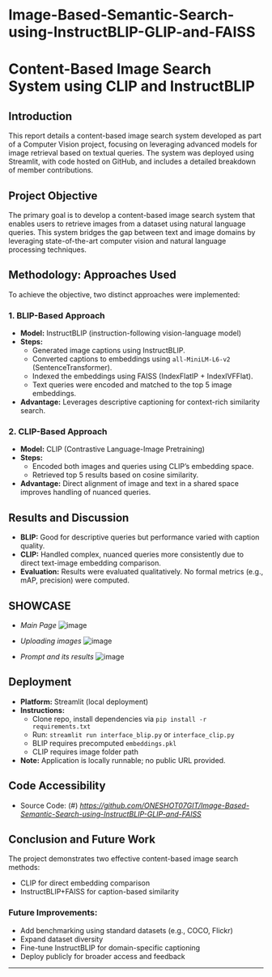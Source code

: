 # Image-Based-Semantic-Search-using-InstructBLIP-GLIP-and-FAISS

# Content-Based Image Search System using CLIP and InstructBLIP

## Introduction
This report details a content-based image search system developed as part of a Computer Vision project, focusing on leveraging advanced models for image retrieval based on textual queries. The system was deployed using Streamlit, with code hosted on GitHub, and includes a detailed breakdown of member contributions.

## Project Objective
The primary goal is to develop a content-based image search system that enables users to retrieve images from a dataset using natural language queries. This system bridges the gap between text and image domains by leveraging state-of-the-art computer vision and natural language processing techniques.

## Methodology: Approaches Used
To achieve the objective, two distinct approaches were implemented:

### 1. BLIP-Based Approach
- **Model:** InstructBLIP (instruction-following vision-language model)
- **Steps:**
  - Generated image captions using InstructBLIP.
  - Converted captions to embeddings using `all-MiniLM-L6-v2` (SentenceTransformer).
  - Indexed the embeddings using FAISS (IndexFlatIP + IndexIVFFlat).
  - Text queries were encoded and matched to the top 5 image embeddings.
- **Advantage:** Leverages descriptive captioning for context-rich similarity search.

### 2. CLIP-Based Approach
- **Model:** CLIP (Contrastive Language-Image Pretraining)
- **Steps:**
  - Encoded both images and queries using CLIP’s embedding space.
  - Retrieved top 5 results based on cosine similarity.
- **Advantage:** Direct alignment of image and text in a shared space improves handling of nuanced queries.

## Results and Discussion
- **BLIP:** Good for descriptive queries but performance varied with caption quality.
- **CLIP:** Handled complex, nuanced queries more consistently due to direct text-image embedding comparison.
- **Evaluation:** Results were evaluated qualitatively. No formal metrics (e.g., mAP, precision) were computed.
## SHOWCASE
- *Main Page*
![image](https://github.com/user-attachments/assets/430810f7-e11f-49ee-b2cc-d74e801dbafb)

- *Uploading images*
![image](https://github.com/user-attachments/assets/d30ac0a7-d079-46ed-a8a8-4fe01d9e5bd7)

- *Prompt and its results*
![image](https://github.com/user-attachments/assets/64f3181d-8db1-472a-bf8c-eeca4fbcc4bb)


## Deployment
- **Platform:** Streamlit (local deployment)
- **Instructions:**
  - Clone repo, install dependencies via `pip install -r requirements.txt`
  - Run: `streamlit run interface_blip.py` or `interface_clip.py`
  - BLIP requires precomputed `embeddings.pkl`
  - CLIP requires image folder path
- **Note:** Application is locally runnable; no public URL provided.

## Code Accessibility
- Source Code: (#) *https://github.com/ONESHOT07GIT/Image-Based-Semantic-Search-using-InstructBLIP-GLIP-and-FAISS*

## Conclusion and Future Work
The project demonstrates two effective content-based image search methods:
- CLIP for direct embedding comparison
- InstructBLIP+FAISS for caption-based similarity

### Future Improvements:
- Add benchmarking using standard datasets (e.g., COCO, Flickr)
- Expand dataset diversity
- Fine-tune InstructBLIP for domain-specific captioning
- Deploy publicly for broader access and feedback

---



